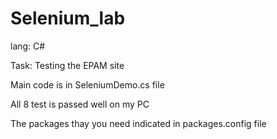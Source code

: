 # Selenium_lab
lang: C#

Task: Testing the EPAM site

Main code is in SeleniumDemo.cs file

All 8 test is passed well on my PC

The packages thay you need indicated in packages.config file
